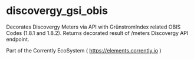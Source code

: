 # discovergy_gsi_obis
Decorates Discovergy Meters via API with GrünstromIndex related  OBIS Codes (1.8.1 and 1.8.2). Returns decorated result of /meters Discovergy API endpoint.

Part of the Corrently EcoSystem ( https://elements.corrently.io )
